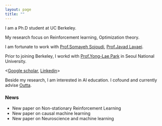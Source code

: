 ```yaml
---
layout: page
title: ""
---
```

I am a Ph.D student at UC Berkeley. 

My research focus on Reinforcement learning, Optimization theory. 

I am fortunate to work with [Prof.Somayeh Sojoudi](https://people.eecs.berkeley.edu/~sojoudi/index.html), [Prof.Javad Lavaei](https://lavaei.ieor.berkeley.edu/).

Prior to joining Berkeley, I workd with [Prof.Yong-Lae Park](https://softrobotics.snu.ac.kr/) in Seoul National University. 

<[Google scholar](https://scholar.google.com/citations?user=kHTDu1YAAAAJ&hl=en), [Linkedin](https://kr.linkedin.com/in/hyunin-lee-539b641b1)>

Beside my research, I am interested in AI education. I cofound and currently advise [Outta](https://outta.ai/). 

### News 
* New paper on Non-stationary Reinforcement Learning 
* New paper on causal machine learning
* New paper on Neuroscience and machine learning
